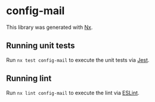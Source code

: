 # config-mail

This library was generated with [Nx](https://nx.dev).

## Running unit tests

Run `nx test config-mail` to execute the unit tests via [Jest](https://jestjs.io).

## Running lint

Run `nx lint config-mail` to execute the lint via [ESLint](https://eslint.org/).

